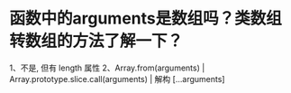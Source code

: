 # 函数中的arguments是数组吗？类数组转数组的方法了解一下？

1、不是, 但有 length 属性
2、Array.from(arguments) | Array.prototype.slice.call(arguments) | 解构 [...arguments]